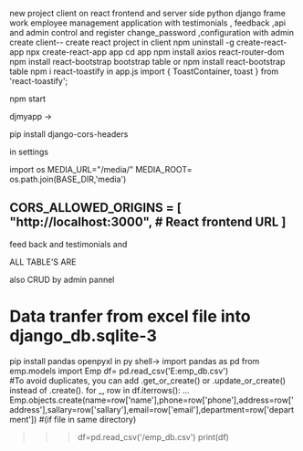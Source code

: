 new project client on react frontend and server side python django frame work employee management application with testimonials , feedback ,api and admin control and register
change_password ,configuration with admin 
create client--
create react project in client
npm uninstall -g create-react-app
npx create-react-app app 
cd app 
npm install axios react-router-dom
npm install react-bootstrap bootstrap table 
 or npm install react-bootstrap table 
npm i react-toastify
in app.js
import { ToastContainer, toast } from 'react-toastify';


npm start

djmyapp -> 


pip install django-cors-headers

in settings 

import os 
MEDIA_URL="/media/"
MEDIA_ROOT= os.path.join(BASE_DIR,'media')

CORS_ALLOWED_ORIGINS = [
    "http://localhost:3000",  # React frontend URL
]
----------------------
feed back and testimonials and 

ALL TABLE'S ARE 

 also CRUD  by admin pannel 

# Data tranfer from excel file into django_db.sqlite-3

pip install pandas openpyxl
in py shell->
import pandas as pd
from emp.models import Emp 
df= pd.read_csv('E:emp_db.csv')   
#To avoid duplicates, you can add .get_or_create() or .update_or_create() instead of .create().
for  _, row in df.iterrows():
...     Emp.objects.create(name=row['name'],phone=row['phone'],address=row['address'],sallary=row['sallary'],email=row['email'],department=row['department'])
#(if file in same directory)
>>> df=pd.read_csv('/emp_db.csv') 
>>> print(df)